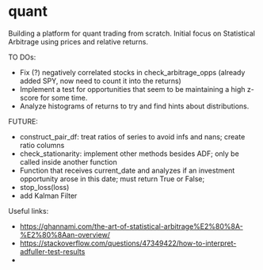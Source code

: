 # quant

Building a platform for quant trading from scratch. Initial focus on Statistical Arbitrage using prices and relative returns.

TO DOs:

- Fix (?) negatively correlated stocks in check_arbitrage_opps (already added SPY, now need to count it into the returns)
- Implement a test for opportunities that seem to be maintaining a high z-score for some time.
- Analyze histograms of returns to try and find hints about distributions.


FUTURE:

- construct_pair_df: treat ratios of series to avoid infs and nans; create ratio columns
- check_stationarity: implement other methods besides ADF; only be called inside another function
- Function that receives current_date and analyzes if an investment opportunity arose in this date; must return True or False;
- stop_loss(loss)
- add Kalman Filter

Useful links:

- https://ghannami.com/the-art-of-statistical-arbitrage%E2%80%8A-%E2%80%8Aan-overview/
- https://stackoverflow.com/questions/47349422/how-to-interpret-adfuller-test-results
- 
